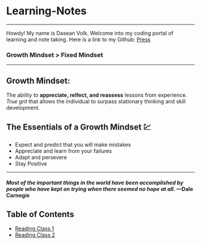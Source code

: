 # Learning-Notes
____
Howdy! My name is Dasean Volk. Welcome into my coding portal of learning and note taking.
Here is a link to my Github: [Press](https://github.com/Cyber-Dust)

### Growth Mindset > Fixed Mindset
----

## Growth Mindset:
The ability to **appreciate, relfect, and reassess** lessons from experience. *True grit* that allows the individual to surpass stationary thinking and skill development. 

## The Essentials of a Growth Mindset :chart:
 * Expect and predict that you will make mistakes
 * Appreciate and learn from your failures
 * Adapt and persevere 
 * Stay Positive
---
#### *Most of the important things in the world have been accomplished by people who have kept on trying when there seemed no hope at all.* —Dale Carnegie

## Table of Contents
* [Reading Class 1](markdown.md)
* [Reading Class 2](markdown2.md)

